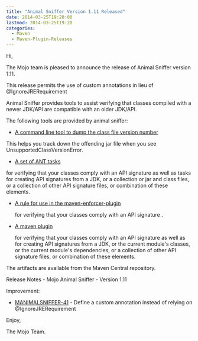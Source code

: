 ```yaml
---
title: "Animal Sniffer Version 1.11 Released"
date: 2014-03-25T19:20:00
lastmod: 2014-03-25T19:20
categories:
  - Maven
  - Maven-Plugin-Releases
---
```

Hi,

The Mojo team is pleased to announce the release of Animal Sniffer version 1.11.

This release permits the use of custom annotations in lieu of
@IgnoreJRERequirement

Animal Sniffer provides tools to assist verifying that classes
compiled with a newer JDK/API are compatible with an older JDK/API.

The following tools are provided by animal sniffer:

 * [A command line tool to dump the class file version number](http://mojo.codehaus.org/animal-sniffer/animal-sniffer/index.html)

 This helps you track down the offending jar file when you see
  UnsupportedClassVersionError.

 * [A set of ANT tasks](http://mojo.codehaus.org/animal-sniffer/animal-sniffer-ant-tasks/index.html)

  for verifying that your classes comply with an API signature as well
  as tasks for creating API signatures from a JDK, or a collection or
  jar and class files, or a collection of other API signature files, or
  combination of these elements.

* [A rule for use in the maven-enforcer-plugin](http://mojo.codehaus.org/animal-sniffer/animal-sniffer-enforcer-rule/index.html)

  for verifying that your classes comply with an API signature .

* [A maven plugin](http://mojo.codehaus.org/animal-sniffer-maven-plugin/index.html)

  for verifying that your classes comply with an API signature as well as
for creating API signatures from a JDK, or the current module's
classes, or the current module's dependencies, or a collection of
other API signature files, or combination of these elements.

The artifacts are available from the Maven Central repository.

Release Notes - Mojo Animal Sniffer - Version 1.11

Improvement:

 * [MANIMALSNIFFER-41](https://issues.apache.org/jira/browse/MANIMALSNIFFER-41) - Define a custom annotation instead of relying on @IgnoreJRERequirement

 Enjoy,

The Mojo Team.

